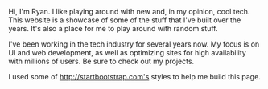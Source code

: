 Hi, I'm Ryan. I like playing around with new and, in my opinion, cool tech. This website is a showcase of some of the stuff that I've built over the years. It's also a place for me to play around with random stuff.

I've been working in the tech industry for several years now. My focus is on UI and web development, as well as optimizing sites for high availability with millions of users. Be sure to check out my projects.

I used some of http://startbootstrap.com's styles to help me build this page.